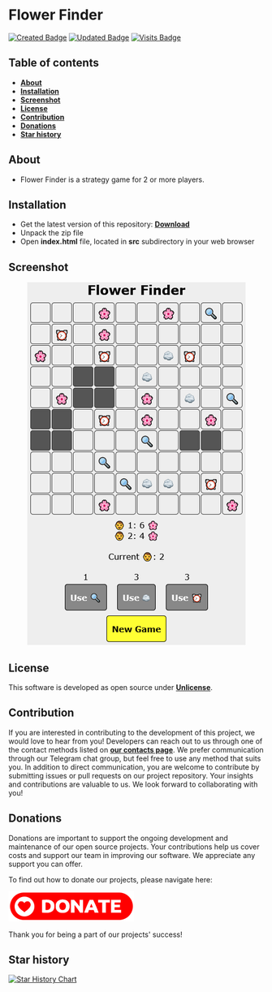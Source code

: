 # Flower Finder

[![Created Badge](https://badges.pufler.dev/created/libersoft-org/flower-finder)](https://badges.pufler.dev) [![Updated Badge](https://badges.pufler.dev/updated/libersoft-org/flower-finder)](https://badges.pufler.dev) [![Visits Badge](https://badges.pufler.dev/visits/libersoft-org/flower-finder)](https://badges.pufler.dev)

## Table of contents
- [**About**](#about)
- [**Installation**](#installation)
- [**Screenshot**](#screenshot)
- [**License**](#license)
- [**Contribution**](#contribution)
- [**Donations**](#donations)
- [**Star history**](#star-history)

## About

- Flower Finder is a strategy game for 2 or more players.

## Installation

- Get the latest version of this repository: [**Download**](https://github.com/libersoft-org/flower-finder/archive/refs/heads/main.zip)
- Unpack the zip file
- Open **index.html** file, located in **src** subdirectory in your web browser

## Screenshot
<p align="center">
 <img src="./screenshot.webp" alt="Flower Finder" />
</p>

## License

This software is developed as open source under [**Unlicense**](./LICENSE).

## Contribution

If you are interested in contributing to the development of this project, we would love to hear from you! Developers can reach out to us through one of the contact methods listed on [**our contacts page**](https://libersoft.org/contacts). We prefer communication through our Telegram chat group, but feel free to use any method that suits you.
In addition to direct communication, you are welcome to contribute by submitting issues or pull requests on our project repository. Your insights and contributions are valuable to us. We look forward to collaborating with you!

## Donations

Donations are important to support the ongoing development and maintenance of our open source projects. Your contributions help us cover costs and support our team in improving our software. We appreciate any support you can offer.

To find out how to donate our projects, please navigate here:

[![Donate](https://raw.githubusercontent.com/libersoft-org/documents/main/donate.png)](https://libersoft.org/donations)

Thank you for being a part of our projects' success!

## Star history

[![Star History Chart](https://api.star-history.com/svg?repos=libersoft-org/flower-finder&type=Date)](https://star-history.com/#libersoft-org/flower-finder&Date)